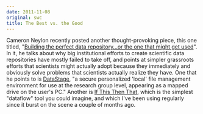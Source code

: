 ```yaml
---
date: 2011-11-08
original: swc
title: The Best vs. the Good
---
```

<p>Cameron Neylon recently posted another thought-provoking piece, this one titled, "<a href="http://cameronneylon.net/blog/building-the-perfect-data-repository-or-the-one-that-might-get-used/">Building the perfect data repository…or the one that might get used</a>". In it, he talks about why big institutional efforts to create scientific data repositories have mostly failed to take off, and points at simpler grassroots efforts that scientists might actually adopt because they immediately and obviously solve problems that scientists actually realize they have. One that he points to is <a href="http://www.dataflow.ox.ac.uk/index.php/about/about-datastage">DataStage</a>, "a secure personalized 'local' file management environment for use at the research group level, appearing as a mapped drive on the user's PC." Another is <a href="http://ifttt.com/">If This Then That</a>, which is the simplest "dataflow" tool you could imagine, and which I've been using regularly since it burst on the scene a couple of months ago.</p>
